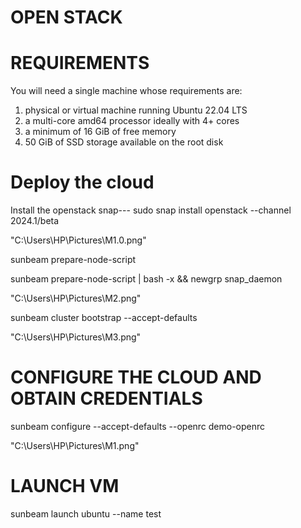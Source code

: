 # OPEN STACK
# REQUIREMENTS
You will need a single machine whose requirements are:

1. physical or virtual machine running Ubuntu 22.04 LTS
2. a multi-core amd64 processor ideally with 4+ cores
3. a minimum of 16 GiB of free memory
4. 50 GiB of SSD storage available on the root disk
# Deploy the cloud
Install the openstack snap---
sudo snap install openstack --channel 2024.1/beta

"C:\Users\HP\Pictures\M1.0.png"

sunbeam prepare-node-script

sunbeam prepare-node-script | bash -x && newgrp snap_daemon

"C:\Users\HP\Pictures\M2.png"

sunbeam cluster bootstrap --accept-defaults

"C:\Users\HP\Pictures\M3.png"

# CONFIGURE THE CLOUD AND OBTAIN CREDENTIALS
sunbeam configure --accept-defaults --openrc demo-openrc

"C:\Users\HP\Pictures\M1.png"

# LAUNCH VM

sunbeam launch ubuntu --name test
